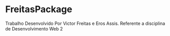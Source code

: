# FreitasPackage
Trabalho Desenvolvido Por Victor Freitas e Eros Assis. Referente a disciplina de Desenvolvimento Web 2
